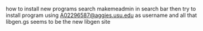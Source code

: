 how to install new programs
	search makemeadmin in search bar
	then try to install program using A02296587@aggies.usu.edu as username and all that
libgen.gs seems to be the new libgen site